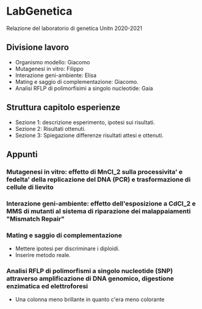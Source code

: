 # LabGenetica
Relazione del laboratorio di genetica Unitn 2020-2021

## Divisione lavoro
* Organismo modello: Giacomo
* Mutagenesi in vitro: Filippo
* Interazione geni-ambiente: Elisa
* Mating e saggio di complementazione: Giacomo.
* Analisi RFLP di polimorfisimi a singolo nucleotide: Gaia

## Struttura capitolo esperienze

* Sezione 1: descrizione esperimento, ipotesi sui risultati.
* Sezione 2: Risultati ottenuti.
* Sezione 3: Spiegazione differenze risultati attesi e ottenuti.

## Appunti

### Mutagenesi in vitro: effetto di MnCl_2 sulla processivita' e fedelta' della replicazione del DNA (PCR) e trasformazione di cellule di lievito

### Interazione geni-ambiente: effetto dell'esposizione a CdCl_2 e MMS di mutanti al sistema di riparazione dei malappaiamenti "Mismatch Repair"

### Mating e saggio di complementazione
* Mettere ipotesi per discriminare i diploidi.
* Inserire metodo reale.

### Analisi RFLP di polimorfismi a singolo nucleotide (SNP) attraverso amplificazione di DNA genomico, digestione enzimatica ed elettroforesi
* Una colonna meno brillante in quanto c'era meno colorante
